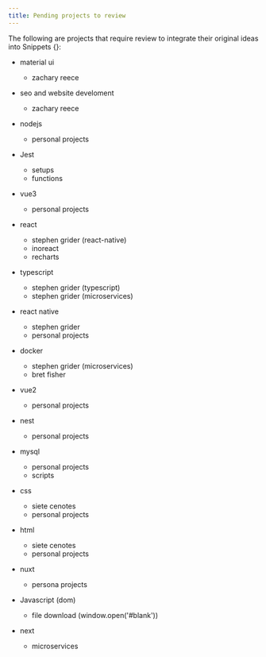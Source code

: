 ```yaml
---
title: Pending projects to review
---
```


The following are projects that require review to integrate
their original ideas into Snippets {}:

* material ui 
    * zachary reece
* seo and website develoment
    * zachary reece
* nodejs
    * personal projects
* Jest
    * setups
    * functions
* vue3
    * personal projects
* react
    * stephen grider (react-native)
    * inoreact
    * recharts
* typescript
    * stephen grider (typescript)
    * stephen grider (microservices)
* react native
    * stephen grider
    * personal projects
* docker
    * stephen grider (microservices)
    * bret fisher
* vue2
    * personal projects
* nest
    * personal projects
* mysql 
    * personal projects
    * scripts
* css
    * siete cenotes
    * personal projects
* html
    * siete cenotes
    * personal projects
* nuxt  
    * persona projects
  
* Javascript (dom)
    * file download (window.open('#blank'))
  
* next
    * microservices
    

